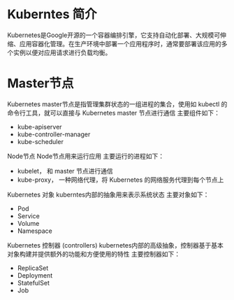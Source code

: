 # Kuberntes 简介
Kubernetes是Google开源的一个容器编排引擎，它支持自动化部署、大规模可伸缩、应用容器化管理。在生产环境中部署一个应用程序时，通常要部署该应用的多个实例以便对应用请求进行负载均衡。

# Master节点
Kubernetes master节点是指管理集群状态的一组进程的集合，使用如 kubectl 的命令行工具，就可以直接与 Kubernetes master 节点进行通信
     主要组件如下：
* kube-apiserver
* kube-controller-manager
* kube-scheduler

Node节点
       Node节点用来运行应用
       主要运行的进程如下：
* kubelet， 和 master 节点进行通信
* kube-proxy， 一种网络代理，将 Kubernetes 的网络服务代理到每个节点上

Kubernetes 对象
      kuberntes内部的抽象用来表示系统状态
      主要对象如下：
* Pod
* Service
* Volume
* Namespace

Kubernetes 控制器 (controllers)
        kubernetes内部的高级抽象，控制器基于基本对象构建并提供额外的功能和方便使用的特性
        主要控制器如下：
* ReplicaSet 
* Deployment
* StatefulSet
* Job
